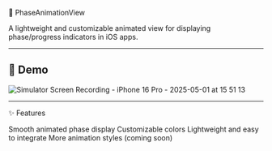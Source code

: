 📱 PhaseAnimationView

A lightweight and customizable animated view for displaying phase/progress indicators in iOS apps.

---

## 🚀 Demo

![Simulator Screen Recording - iPhone 16 Pro - 2025-05-01 at 15 51 13](https://github.com/user-attachments/assets/afc90ab8-4fa9-4f4f-b6fe-6a5e5f6dc2a3)

---

✨ Features

 Smooth animated phase display
 Customizable colors
 Lightweight and easy to integrate
 More animation styles (coming soon)

